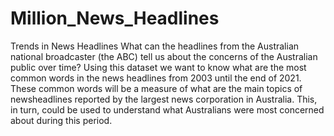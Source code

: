 # Million_News_Headlines
Trends in News Headlines
What can the headlines from the Australian national broadcaster (the ABC) tell us about the concerns of the Australian public over time?
Using this dataset we want to know what are the most common words in the news headlines from 2003 until the end of 2021. These common words will be a measure of what are the main topics of newsheadlines reported by the largest news corporation in Australia. This, in turn, could be used to understand what Australians were most concerned about during this period.
